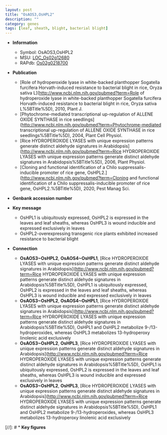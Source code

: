 ```yaml
---
layout: post
title: "OsAOS3,OsHPL2"
description: ""
category: genes
tags: [leaf, sheath, blight, bacterial blight]
---
```


* **Information**  
    + Symbol: OsAOS3,OsHPL2  
    + MSU: [LOC_Os02g12680](http://rice.uga.edu/cgi-bin/ORF_infopage.cgi?orf=LOC_Os02g12680)  
    + RAPdb: [Os02g0218700](https://rapdb.dna.affrc.go.jp/locus/?name=Os02g0218700)  

* **Publication**  
    + [Role of hydroperoxide lyase in white-backed planthopper Sogatella furcifera Horvath-induced resistance to bacterial blight in rice, Oryza sativa L](http://www.ncbi.nlm.nih.gov/pubmed?term=Role of hydroperoxide lyase in white-backed planthopper Sogatella furcifera Horvath-induced resistance to bacterial blight in rice, Oryza sativa L%5BTitle%5D), 2010, Plant J.
    + [Phytochrome-mediated transcriptional up-regulation of ALLENE OXIDE SYNTHASE in rice seedlings](http://www.ncbi.nlm.nih.gov/pubmed?term=Phytochrome-mediated transcriptional up-regulation of ALLENE OXIDE SYNTHASE in rice seedlings%5BTitle%5D), 2004, Plant Cell Physiol.
    + [Rice HYDROPEROXIDE LYASES with unique expression patterns generate distinct aldehyde signatures in Arabidopsis](http://www.ncbi.nlm.nih.gov/pubmed?term=Rice HYDROPEROXIDE LYASES with unique expression patterns generate distinct aldehyde signatures in Arabidopsis%5BTitle%5D), 2006, Plant Physiol.
    + [Cloning and functional identification of a Chilo suppressalis-inducible promoter of rice gene, OsHPL2.](http://www.ncbi.nlm.nih.gov/pubmed?term=Cloning and functional identification of a Chilo suppressalis-inducible promoter of rice gene, OsHPL2.%5BTitle%5D), 2020, Pest Manag Sci.

* **Genbank accession number**  

* **Key message**  
    + OsHPL1 is ubiquitously expressed, OsHPL2 is expressed in the leaves and leaf sheaths, whereas OsHPL3 is wound inducible and expressed exclusively in leaves
    + OsHPL2-overexpressing transgenic rice plants exhibited increased resistance to bacterial blight

* **Connection**  
    + __OsAOS3~OsHPL2__, __OsAOS4~OsHPL1__, [Rice HYDROPEROXIDE LYASES with unique expression patterns generate distinct aldehyde signatures in Arabidopsis](http://www.ncbi.nlm.nih.gov/pubmed?term=Rice HYDROPEROXIDE LYASES with unique expression patterns generate distinct aldehyde signatures in Arabidopsis%5BTitle%5D), OsHPL1 is ubiquitously expressed, OsHPL2 is expressed in the leaves and leaf sheaths, whereas OsHPL3 is wound inducible and expressed exclusively in leaves
    + __OsAOS3~OsHPL2__, __OsAOS4~OsHPL1__, [Rice HYDROPEROXIDE LYASES with unique expression patterns generate distinct aldehyde signatures in Arabidopsis](http://www.ncbi.nlm.nih.gov/pubmed?term=Rice HYDROPEROXIDE LYASES with unique expression patterns generate distinct aldehyde signatures in Arabidopsis%5BTitle%5D), OsHPL1 and OsHPL2 metabolize 9-/13-hydroperoxides, whereas OsHPL3 metabolizes 13-hydroperoxy linolenic acid exclusively
    + __OsAOS3~OsHPL2__, __OsHPL3__, [Rice HYDROPEROXIDE LYASES with unique expression patterns generate distinct aldehyde signatures in Arabidopsis](http://www.ncbi.nlm.nih.gov/pubmed?term=Rice HYDROPEROXIDE LYASES with unique expression patterns generate distinct aldehyde signatures in Arabidopsis%5BTitle%5D), OsHPL1 is ubiquitously expressed, OsHPL2 is expressed in the leaves and leaf sheaths, whereas OsHPL3 is wound inducible and expressed exclusively in leaves
    + __OsAOS3~OsHPL2__, __OsHPL3__, [Rice HYDROPEROXIDE LYASES with unique expression patterns generate distinct aldehyde signatures in Arabidopsis](http://www.ncbi.nlm.nih.gov/pubmed?term=Rice HYDROPEROXIDE LYASES with unique expression patterns generate distinct aldehyde signatures in Arabidopsis%5BTitle%5D), OsHPL1 and OsHPL2 metabolize 9-/13-hydroperoxides, whereas OsHPL3 metabolizes 13-hydroperoxy linolenic acid exclusively

[//]: # * **Key figures**  


